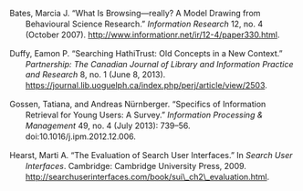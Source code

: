 <div class="csl-bib-body"
style="line-height: 1.35; padding-left: 2em; text-indent:-2em;">

Bates, Marcia J. “What Is Browsing—really? A Model Drawing from
Behavioural Science Research.” *Information Research* 12, no. 4 (October
2007). http://www.informationr.net/ir/12-4/paper330.html.

Duffy, Eamon P. “Searching HathiTrust: Old Concepts in a New Context.”
*Partnership: The Canadian Journal of Library and Information Practice
and Research* 8, no. 1 (June 8, 2013).
https://journal.lib.uoguelph.ca/index.php/perj/article/view/2503.

Gossen, Tatiana, and Andreas Nürnberger. “Specifics of Information
Retrieval for Young Users: A Survey.” *Information Processing &
Management* 49, no. 4 (July 2013): 739–56.
doi:10.1016/j.ipm.2012.12.006.

Hearst, Marti A. “The Evaluation of Search User Interfaces.” In *Search
User Interfaces*. Cambridge: Cambridge University Press, 2009.
http://searchuserinterfaces.com/book/sui\_ch2\_evaluation.html.

</div>

